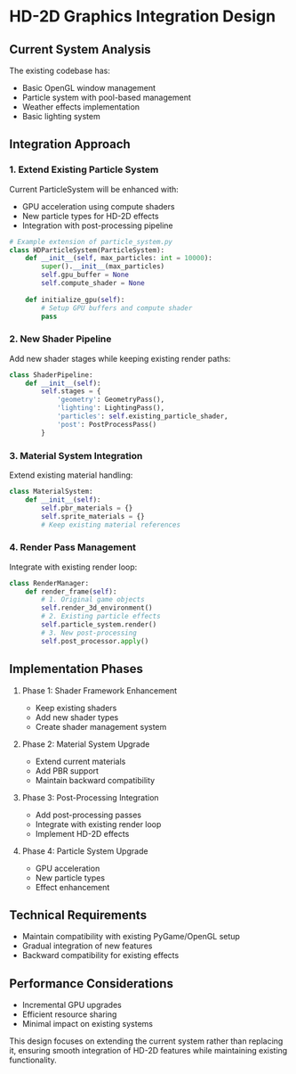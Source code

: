 # HD-2D Graphics Integration Design

## Current System Analysis
The existing codebase has:
- Basic OpenGL window management
- Particle system with pool-based management
- Weather effects implementation
- Basic lighting system

## Integration Approach

### 1. Extend Existing Particle System
Current ParticleSystem will be enhanced with:
- GPU acceleration using compute shaders
- New particle types for HD-2D effects
- Integration with post-processing pipeline

```python
# Example extension of particle_system.py
class HDParticleSystem(ParticleSystem):
    def __init__(self, max_particles: int = 10000):
        super().__init__(max_particles)
        self.gpu_buffer = None
        self.compute_shader = None
        
    def initialize_gpu(self):
        # Setup GPU buffers and compute shader
        pass
```

### 2. New Shader Pipeline
Add new shader stages while keeping existing render paths:

```python
class ShaderPipeline:
    def __init__(self):
        self.stages = {
            'geometry': GeometryPass(),
            'lighting': LightingPass(),
            'particles': self.existing_particle_shader,
            'post': PostProcessPass()
        }
```

### 3. Material System Integration
Extend existing material handling:
```python
class MaterialSystem:
    def __init__(self):
        self.pbr_materials = {}
        self.sprite_materials = {}
        # Keep existing material references
```

### 4. Render Pass Management
Integrate with existing render loop:
```python
class RenderManager:
    def render_frame(self):
        # 1. Original game objects
        self.render_3d_environment()
        # 2. Existing particle effects
        self.particle_system.render()
        # 3. New post-processing
        self.post_processor.apply()
```

## Implementation Phases

1. Phase 1: Shader Framework Enhancement
   - Keep existing shaders
   - Add new shader types
   - Create shader management system

2. Phase 2: Material System Upgrade
   - Extend current materials
   - Add PBR support
   - Maintain backward compatibility

3. Phase 3: Post-Processing Integration
   - Add post-processing passes
   - Integrate with existing render loop
   - Implement HD-2D effects

4. Phase 4: Particle System Upgrade
   - GPU acceleration
   - New particle types
   - Effect enhancement

## Technical Requirements
- Maintain compatibility with existing PyGame/OpenGL setup
- Gradual integration of new features
- Backward compatibility for existing effects

## Performance Considerations
- Incremental GPU upgrades
- Efficient resource sharing
- Minimal impact on existing systems

This design focuses on extending the current system rather than replacing it, ensuring smooth integration of HD-2D features while maintaining existing functionality.